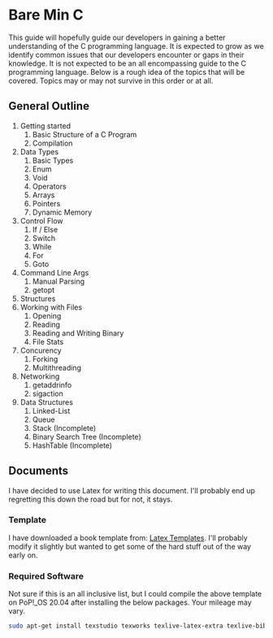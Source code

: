 # Bare Min C
This guide will hopefully guide our developers in gaining a better understanding of the C programming language.  It is expected to grow as we identify common issues that our developers encounter or gaps in their knowledge.  It is not expected to be an all encompassing guide to the C programming language. Below is a rough idea of the topics that will be covered.  Topics may or may not survive in this order or at all. 

## General Outline
1. Getting started
	1. Basic Structure of a C Program
	1. Compilation
1. Data Types
	1. Basic Types
	1. Enum
	1. Void
	1. Operators
	1. Arrays
	1. Pointers
	1. Dynamic Memory
1. Control Flow
	1. If / Else
	1. Switch
	1. While
	1. For
	1. Goto
1. Command Line Args
	1. Manual Parsing
	1. getopt
1. Structures
1. Working with Files
	1. Opening
	1. Reading
	1. Reading and Writing Binary
	1. File Stats
1. Concurency
	1. Forking
	1. Multithreading
1. Networking
	1. getaddrinfo
	1. sigaction
1. Data Structures
	1. Linked-List
	1. Queue
	1. Stack (Incomplete)
	1. Binary Search Tree (Incomplete)
	1. HashTable (Incomplete)

## Documents
I have decided to use Latex for writing this document.  I'll probably end up regretting this down the road but for not, it stays.

### Template
I have downloaded a book template from: [Latex Templates](latextemplates.com/cat/books).  I'll probably modify it slightly but wanted to get some of the hard stuff out of the way early on.

### Required Software
Not sure if this is an all inclusive list, but I could compile the above template on PoP!_OS 20.04 after installing the below packages.  Your mileage may vary.

```bash
sudo apt-get install texstudio texworks texlive-latex-extra texlive-bibtex-extra biber valgrind gdb
```
